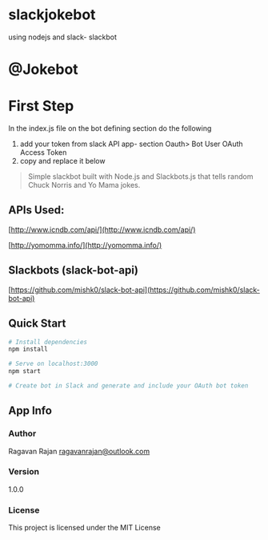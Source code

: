# slackjokebot
using nodejs and slack- slackbot
# @Jokebot
# First Step 
In the index.js file on the bot defining section  do the following 
1. add your token from slack API app- section Oauth> Bot User OAuth Access Token
2. copy and replace it below 
> Simple slackbot built with Node.js and Slackbots.js that tells random Chuck Norris and Yo Mama jokes.

## APIs Used:
[http://www.icndb.com/api/](http://www.icndb.com/api/)

[http://yomomma.info/](http://yomomma.info/)

## Slackbots (slack-bot-api)
[https://github.com/mishk0/slack-bot-api](https://github.com/mishk0/slack-bot-api)

## Quick Start

``` bash
# Install dependencies
npm install

# Serve on localhost:3000
npm start

# Create bot in Slack and generate and include your OAuth bot token
```

## App Info

### Author

Ragavan Rajan
ragavanrajan@outlook.com 

### Version

1.0.0

### License

This project is licensed under the MIT License
